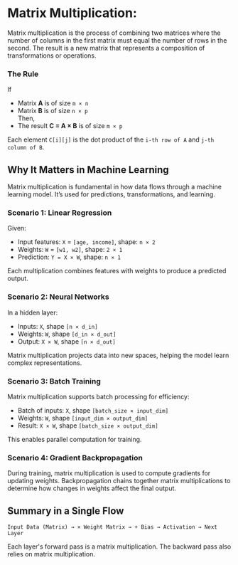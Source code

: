 # Matrix Multiplication:

Matrix multiplication is the process of combining two matrices where the number of columns in the first matrix must equal the number of rows in the second. The result is a new matrix that represents a composition of transformations or operations.

### The Rule

If

- Matrix **A** is of size `m × n`
- Matrix **B** is of size `n × p`  
  Then,
- The result **C = A × B** is of size `m × p`

Each element `C[i][j]` is the dot product of the `i-th row of A` and `j-th column of B`.

## Why It Matters in Machine Learning

Matrix multiplication is fundamental in how data flows through a machine learning model. It’s used for predictions, transformations, and learning.

### Scenario 1: Linear Regression

Given:

- Input features: `X` = `[age, income]`, shape: `n × 2`
- Weights: `W` = `[w1, w2]`, shape: `2 × 1`
- Prediction: `Y = X × W`, shape: `n × 1`

Each multiplication combines features with weights to produce a predicted output.

### Scenario 2: Neural Networks

In a hidden layer:

- Inputs: `X`, shape `[n × d_in]`
- Weights: `W`, shape `[d_in × d_out]`
- Output: `X × W`, shape `[n × d_out]`

Matrix multiplication projects data into new spaces, helping the model learn complex representations.

### Scenario 3: Batch Training

Matrix multiplication supports batch processing for efficiency:

- Batch of inputs: `X`, shape `[batch_size × input_dim]`
- Weights: `W`, shape `[input_dim × output_dim]`
- Result: `X × W`, shape `[batch_size × output_dim]`

This enables parallel computation for training.

### Scenario 4: Gradient Backpropagation

During training, matrix multiplication is used to compute gradients for updating weights. Backpropagation chains together matrix multiplications to determine how changes in weights affect the final output.

## Summary in a Single Flow

```
Input Data (Matrix) → × Weight Matrix → + Bias → Activation → Next Layer
```

Each layer's forward pass is a matrix multiplication. The backward pass also relies on matrix multiplication.
